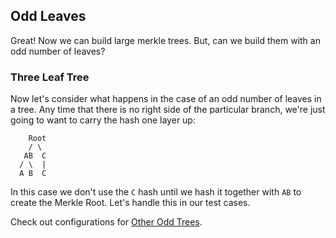 ## Odd Leaves

Great! Now we can build large merkle trees. But, can we build them with an odd number of leaves?

### Three Leaf Tree

Now let's consider what happens in the case of an odd number of leaves in a tree. Any time that there is no right side of the particular branch, we're just going to want to carry the hash one layer up:

```
    Root
    / \ 
   AB  C
  / \  |
  A B  C
```

In this case we don't use the `C` hash until we hash it together with `AB` to create the Merkle Root. Let's handle this in our test cases. 

Check out configurations for [Other Odd Trees](?tab=details&scroll=Other%20Odd%20Trees).